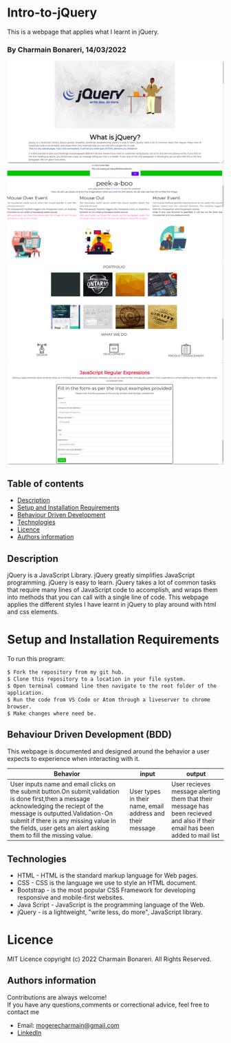 # Intro-to-jQuery

This is a webpage that applies what I learnt in jQuery.

### By Charmain Bonareri, 14/03/2022

![Portfolio Landing page](./images/screenshot1.png)
![Portfolio Landing page](./images/screenshot2.png)
![Portfolio Landing page](./images/screenshot3.png)
![Portfolio Landing page](./images/screenshot4.png)

## Table of contents
* [Description](#description)
* [Setup and Installation Requirements](#setup)
* [Behaviour Driven Development](#BDD)
* [Technologies](#technologies)
* [Licence](#licence)
* [Authors information](#contact)

## Description
jQuery is a JavaScript Library. jQuery greatly simplifies JavaScript programming. jQuery is easy to learn. jQuery takes a lot of common tasks that require many lines of JavaScript code to accomplish, and wraps them into methods that you can call with a single line of code.
This webpage applies the different styles I have learnt in jQuery to play around with html and css elements.


# Setup and Installation Requirements
To run this program:

```
$ Fork the repository from my git hub.
$ Clone this repository to a location in your file system.
$ Open terminal command line then navigate to the root folder of the application.
$ Run the code from VS Code or Atom through a liveserver to chrome browser.
$ Make changes where need be.
```
## Behaviour Driven Development (BDD)
This webpage is documented and designed around the behavior a user expects to experience when interacting with it.

| Behavior                                                                                                                                                                                                                                                                                   | input                                                     | output                                                                                                                       |
| ------------------------------------------------------------------------------------------------------------------------------------------------------------------------------------------------------------------------------------------------------------------------------------------ | --------------------------------------------------------- | ---------------------------------------------------------------------------------------------------------------------------- |
| User inputs name and email clicks on the submit button.On submit,validation is done first,then a message acknowledging the reciept of the message is outputted.Validation-On submit if there is any missing value in the fields, user gets an alert asking them to fill the missing value. | User types in their name, email address and their message | User recieves message alerting them that their message has been recieved and also if their email has been added to mail list |


## Technologies
* HTML - HTML is the standard markup language for Web pages.
* CSS - CSS is the language we use to style an HTML document.
* Bootstrap - is the most popular CSS Framework for developing responsive and mobile-first websites.
* Java Script - JavaScript is the programming language of the Web.
* jQuery -  is a lightweight, "write less, do more", JavaScript library. 

# Licence
MIT Licence 
copyright (c) 2022 Charmain Bonareri. All Rights Reserved.


## Authors information
Contributions are always welcome!  
If you have any questions,comments or correctional advice, feel free to contact me
* Email: mogerecharmain@gmail.com
* [LinkedIn](https://www.linkedin.com/in/charmain-bonareri-71a209126/)
